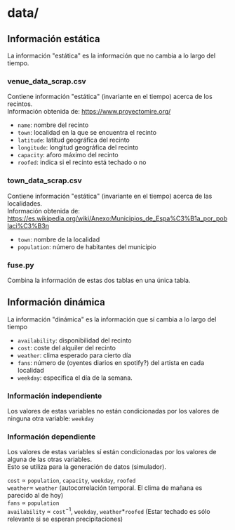 # data/

## Información estática
La información "estática" es la información que no cambia a lo largo del tiempo.

### venue_data_scrap.csv
Contiene información "estática" (invariante en el tiempo) acerca de los recintos.\
Información obtenida de: https://www.proyectomire.org/

- `name`: nombre del recinto
- `town`: localidad en la que se encuentra el recinto
- `latitude`: latitud geográfica del recinto
- `longitude`: longitud geográfica del recinto
- `capacity`: aforo máximo del recinto
- `roofed`: indica si el recinto está techado o no
<!-- - `avg_cost`: coste medio del alquiler diario del recinto -->

### town_data_scrap.csv
Contiene información "estática" (invariante en el tiempo) acerca de las localidades.\
Información obtenida de: https://es.wikipedia.org/wiki/Anexo:Municipios_de_Espa%C3%B1a_por_poblaci%C3%B3n

- `town`: nombre de la localidad
- `population`: número de habitantes del municipio
<!-- - `connection`: valor del 1 al 10 de lo comunicada que está la localidad con otras (1: poco comunicado) (10: muy bien comunicado) -->

### fuse.py
Combina la información de estas dos tablas en una única tabla.

## Información dinámica
La información "dinámica" es la información que sí cambia a lo largo del tiempo

- `availability`: disponibilidad del recinto
- `cost`: coste del alquiler del recinto
- `weather`: clima esperado para cierto día
- `fans`: número de (oyentes diarios en spotify?) del artista en cada localidad
- `weekday`: especifica el día de la semana.
<!-- - `expected_attendance`: cantidad de personas que esperamos que puedan ir -->
<!-- - `connectivity`: cómo de fácil es viajar a cierta localidad -->
### Información independiente
Los valores de estas variables no están condicionadas por los valores de ninguna otra variable:
`weekday`

### Información dependiente
Los valores de estas variables sí están condicionadas por los valores de alguna de las otras variables.\
Esto se utiliza para la generación de datos (simulador).

`cost` $\propto$ `population`, `capacity`, `weekday`, `roofed`\
`weather`$\propto$ `weather` (autocorrelación temporal. El clima de mañana es parecido al de hoy)\
`fans` $\propto$ `population`\
`availability` $\propto$ `cost`$^{-1}$, `weekday`, `weather`*`roofed` (Estar techado es sólo relevante si se esperan precipitaciones)

